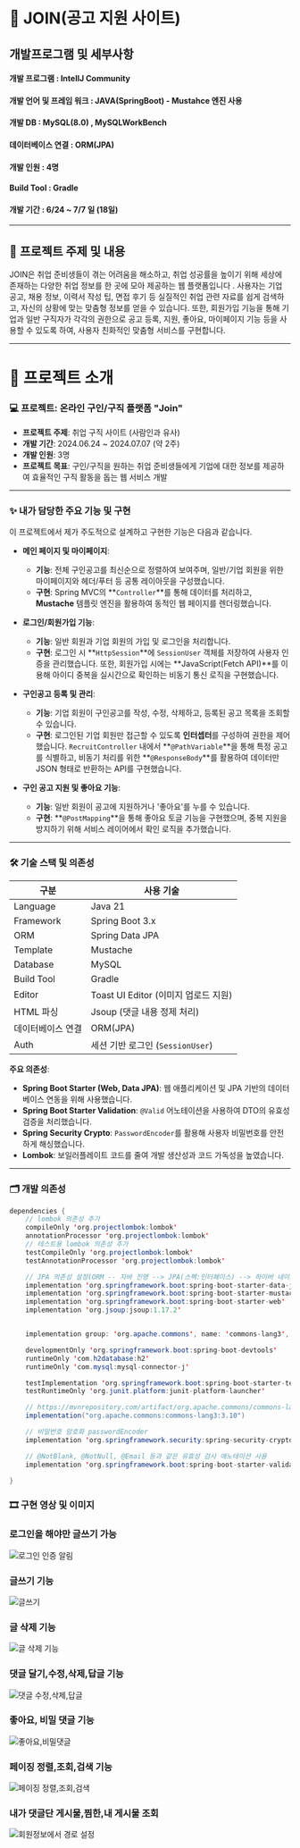 
# 📠 JOIN(공고 지원 사이트)

## 개발프로그램 및 세부사항 

#### 개발 프로그램 : IntellJ Community
#### 개발 언어 및 프레임 워크 : JAVA(SpringBoot) - Mustahce 엔진 사용
#### 개발 DB : MySQL(8.0) , MySQLWorkBench
#### 데이터베이스 연결 : ORM(JPA)
#### 개발 인원 : 4명 
#### Build Tool : Gradle
#### 개발 기간 : 6/24 ~ 7/7 일 (18일)

---

## 📖 프로젝트 주제 및 내용

JOIN은 취업 준비생들이 겪는 어려움을 해소하고, 취업
성공률을 높이기 위해 세상에 존재하는 다양한 취업 정보를
한 곳에 모아 제공하는 웹 플랫폼입니다 .
사용자는 기업 공고, 채용 정보, 이력서 작성 팁, 면접 후기 등
실질적인 취업 관련 자료를 쉽게 검색하고, 자신의 상황에
맞는 맞춤형 정보를 얻을 수 있습니다.
또한, 회원가입 기능을 통해 기업과 일반 구직자가 각각의
권한으로 공고 등록, 지원, 좋아요, 마이페이지 기능 등을
사용할 수 있도록 하여, 사용자 친화적인 맞춤형 서비스를
구현합니다.


---

# 📄 프로젝트 소개

### 💻 프로젝트: 온라인 구인/구직 플랫폼 "Join"

* **프로젝트 주제**: 취업 구직 사이트 (사람인과 유사)
* **개발 기간**: 2024.06.24 ~ 2024.07.07 (약 2주)
* **개발 인원**: 3명
* **프로젝트 목표**: 구인/구직을 원하는 취업 준비생들에게 기업에 대한 정보를 제공하여 효율적인 구직 활동을 돕는 웹 서비스 개발

---

### ✨ 내가 담당한 주요 기능 및 구현
이 프로젝트에서 제가 주도적으로 설계하고 구현한 기능은 다음과 같습니다.

* **메인 페이지 및 마이페이지**:
    * **기능**: 전체 구인공고를 최신순으로 정렬하여 보여주며, 일반/기업 회원을 위한 마이페이지와 헤더/푸터 등 공통 레이아웃을 구성했습니다.
    * **구현**: Spring MVC의 **`Controller`**를 통해 데이터를 처리하고, **Mustache** 템플릿 엔진을 활용하여 동적인 웹 페이지를 렌더링했습니다.

* **로그인/회원가입 기능**:
    * **기능**: 일반 회원과 기업 회원의 가입 및 로그인을 처리합니다.
    * **구현**: 로그인 시 **`HttpSession`**에 `SessionUser` 객체를 저장하여 사용자 인증을 관리했습니다. 또한, 회원가입 시에는 **JavaScript(Fetch API)**를 이용해 아이디 중복을 실시간으로 확인하는 비동기 통신 로직을 구현했습니다.

* **구인공고 등록 및 관리**:
    * **기능**: 기업 회원이 구인공고를 작성, 수정, 삭제하고, 등록된 공고 목록을 조회할 수 있습니다.
    * **구현**: 로그인된 기업 회원만 접근할 수 있도록 **인터셉터**를 구성하여 권한을 제어했습니다. `RecruitController` 내에서 **`@PathVariable`**을 통해 특정 공고를 식별하고, 비동기 처리를 위한 **`@ResponseBody`**를 활용하여 데이터만 JSON 형태로 반환하는 API를 구현했습니다.

* **구인 공고 지원 및 좋아요 기능**:
    * **기능**: 일반 회원이 공고에 지원하거나 '좋아요'를 누를 수 있습니다.
    * **구현**: **`@PostMapping`**을 통해 좋아요 토글 기능을 구현했으며, 중복 지원을 방지하기 위해 서비스 레이어에서 확인 로직을 추가했습니다.

---

### 🛠️ 기술 스택 및 의존성

| 구분        | 사용 기술 |
|-------------|------------|
| Language    | Java 21 |
| Framework   | Spring Boot 3.x |
| ORM         | Spring Data JPA |
| Template    | Mustache |
| Database    | MySQL |
| Build Tool  | Gradle |
| Editor      | Toast UI Editor (이미지 업로드 지원) |
| HTML 파싱   | Jsoup (댓글 내용 정제 처리) |
| 데이터베이스 연결 | ORM(JPA) |
| Auth        | 세션 기반 로그인 (`SessionUser`) |

**주요 의존성**:
* **Spring Boot Starter (Web, Data JPA)**: 웹 애플리케이션 및 JPA 기반의 데이터베이스 연동을 위해 사용했습니다.
* **Spring Boot Starter Validation**: `@Valid` 어노테이션을 사용하여 DTO의 유효성 검증을 처리했습니다.
* **Spring Security Crypto**: `PasswordEncoder`를 활용해 사용자 비밀번호를 안전하게 해싱했습니다.
* **Lombok**: 보일러플레이트 코드를 줄여 개발 생산성과 코드 가독성을 높였습니다.

---

### 🗂️ 개발 의존성 
```java
dependencies {
	// lombok 의존성 추가
	compileOnly 'org.projectlombok:lombok'
	annotationProcessor 'org.projectlombok:lombok'
	// 테스트용 lombok 의존성 추가
	testCompileOnly 'org.projectlombok:lombok'
	testAnnotationProcessor 'org.projectlombok:lombok'

	// JPA 의존성 설정(ORM -- 자바 진영 --> JPA(스펙:인터페이스) --> 하이버 네이트
	implementation 'org.springframework.boot:spring-boot-starter-data-jpa'
	implementation 'org.springframework.boot:spring-boot-starter-mustache'
	implementation 'org.springframework.boot:spring-boot-starter-web'
	implementation 'org.jsoup:jsoup:1.17.2'


	implementation group: 'org.apache.commons', name: 'commons-lang3', version: '3.10'

	developmentOnly 'org.springframework.boot:spring-boot-devtools'
	runtimeOnly 'com.h2database:h2'
	runtimeOnly 'com.mysql:mysql-connector-j'

	testImplementation 'org.springframework.boot:spring-boot-starter-test'
	testRuntimeOnly 'org.junit.platform:junit-platform-launcher'

	// https://mvnrepository.com/artifact/org.apache.commons/commons-lang3
	implementation("org.apache.commons:commons-lang3:3.10")

	// 비밀번호 암호화 passwordEncoder
	implementation 'org.springframework.security:spring-security-crypto:5.7.1'

	// @NotBlank, @NotNull, @Email 등과 같은 유효성 검사 애노테이션 사용
	implementation 'org.springframework.boot:spring-boot-starter-validation'

}
```
### 🎞️ 구현 영상 및 이미지 


### 로그인을 해야만 글쓰기 가능
![로그인 인증 알림](https://github.com/user-attachments/assets/98568c58-6e14-44b7-b3f4-cff2716bb8c5)

### 글쓰기 기능
![글쓰기](https://github.com/user-attachments/assets/4f9b26ec-09c8-4911-9c85-3b8afccb94f8)

### 글 삭제 기능
![글 삭제 기능](https://github.com/user-attachments/assets/fbf463d6-343f-4624-918f-2d4abc0827fa)

### 댓글 달기,수정,삭제,답글 기능
![댓글 수정,삭제,답글](https://github.com/user-attachments/assets/b9d4564c-ab59-476e-98a2-038d429bdf01)

### 좋아요, 비밀 댓글 기능
![좋아요,비밀댓글](https://github.com/user-attachments/assets/1f2f45ab-38a0-4e59-8fa6-73a4d08ac490)

### 페이징 정렬,조회,검색 기능
![페이징 정렬,조회,검색](https://github.com/user-attachments/assets/93c13e22-08c6-4a0f-be9f-02218f5fa245)

### 내가 댓글단 게시물,찜한,내 게시물 조회
![회원정보에서 경로 설정](https://github.com/user-attachments/assets/52e2383a-9bb3-4ad6-804f-0849a72959a5)




